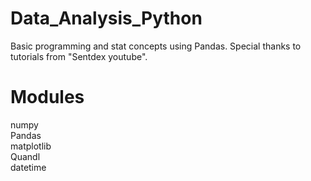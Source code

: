 # Data_Analysis_Python

Basic programming and stat concepts using Pandas. Special thanks to tutorials from "Sentdex youtube".

# Modules<br>

numpy<br>
Pandas<br>
matplotlib<br>
Quandl<br>
datetime<br>


